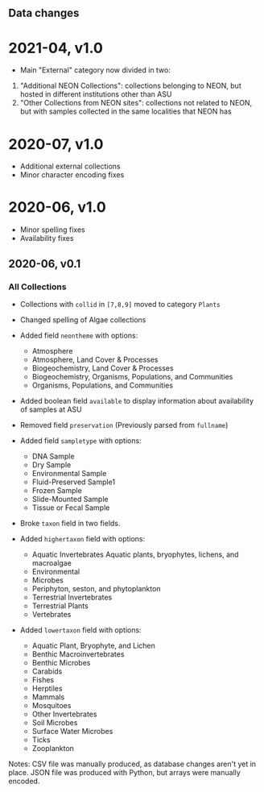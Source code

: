 ## Data changes

# 2021-04, v1.0

- Main "External" category now divided in two:

1. "Additional NEON Collections": collections belonging to NEON, but hosted in different institutions other than ASU
2. "Other Collections from NEON sites": collections not related to NEON, but with samples collected in the same localities that NEON has

# 2020-07, v1.0

- Additional external collections
- Minor character encoding fixes

# 2020-06, v1.0

- Minor spelling fixes
- Availability fixes

## 2020-06, v0.1

### All Collections

- Collections with `collid` in `[7,8,9]` moved to category `Plants`
- Changed spelling of Algae collections
- Added field `neontheme` with options:

  - Atmosphere
  - Atmosphere, Land Cover & Processes
  - Biogeochemistry, Land Cover & Processes
  - Biogeochemistry, Organisms, Populations, and Communities
  - Organisms, Populations, and Communities

- Added boolean field `available` to display information about availability of samples at ASU

- Removed field `preservation` (Previously parsed from `fullname`)
- Added field `sampletype` with options:

  - DNA Sample
  - Dry Sample
  - Environmental Sample
  - Fluid-Preserved Sample1
  - Frozen Sample
  - Slide-Mounted Sample
  - Tissue or Fecal Sample

- Broke `taxon` field in two fields.
- Added `highertaxon` field with options:

  - Aquatic Invertebrates
    Aquatic plants, bryophytes, lichens, and macroalgae
  - Environmental
  - Microbes
  - Periphyton, seston, and phytoplankton
  - Terrestrial Invertebrates
  - Terrestrial Plants
  - Vertebrates

- Added `lowertaxon` field with options:
  - Aquatic Plant, Bryophyte, and Lichen
  - Benthic Macroinvertebrates
  - Benthic Microbes
  - Carabids
  - Fishes
  - Herptiles
  - Mammals
  - Mosquitoes
  - Other Invertebrates
  - Soil Microbes
  - Surface Water Microbes
  - Ticks
  - Zooplankton

Notes: CSV file was manually produced, as database changes aren't yet in place. JSON file was produced with Python, but arrays were manually encoded.
